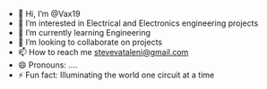 - 👋 Hi, I’m @Vax19
- 👀 I’m interested in Electrical and Electronics engineering projects
- 🌱 I’m currently learning Engineering
- 💞️ I’m looking to collaborate on projects
- 📫 How to reach me stevevataleni@gmail.com
- 😄 Pronouns: ....
- ⚡ Fun fact: Illuminating the world one circuit at a time

<!---
Vax19/Vax19 is a ✨ special ✨ repository because its `README.md` (this file) appears on your GitHub profile.
You can click the Preview link to take a look at your changes.
--->
